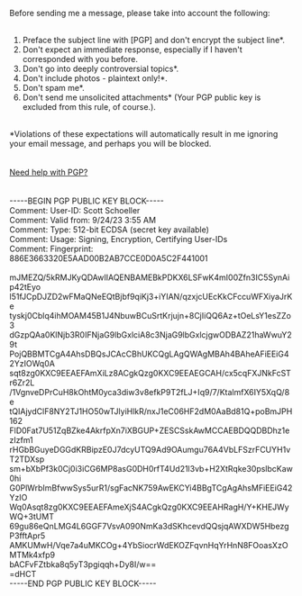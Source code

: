 Before sending me a message, please take into account the following:<br><br>
1. Preface the subject line with [PGP] and don't encrypt the subject line*.<br>
2. Don't expect an immediate response, especially if I haven't corresponded with you before.<br>
3. Don't go into deeply controversial topics*.<br>
4. Don't include photos - plaintext only!*.<br>
5. Don't spam me*.<br>
6. Don't send me unsolicited attachments* (Your PGP public key is excluded from this rule, of course.).<br>
<br>
*Violations of these expectations will automatically result in me ignoring your email message, and perhaps you will be blocked.<br>
<br>
<br>
<a href="https://github.com/sschoeller/PGPResources">Need help with PGP?</a><br>
<br>
<br>
-----BEGIN PGP PUBLIC KEY BLOCK-----<br>
Comment: User-ID:	Scott Schoeller <br>
Comment: Valid from:	9/24/23 3:55 AM<br>
Comment: Type:	512-bit ECDSA (secret key available)<br>
Comment: Usage:	Signing, Encryption, Certifying User-IDs<br>
Comment: Fingerprint:	886E3663320E5AAD00B2AB7CCE0D0A5C2F441001<br>
<br>
mJMEZQ/5kRMJKyQDAwIIAQENBAMEBkPDKX6LSFwK4mI00Zfn3IC5SynAip42tEyo<br>
l51fJCpDJZD2wFMaQNeEQtBjbf9qiKj3+iYIAN/qzxjcUEcKkCFccuWFXiyaJrKe<br>
tyskj0Cblq4ihMOAM45B1J4NbuwBCuSrtKrjujn+8CjIiQQ6Az+tOeLsY1esZZo3<br>
dGzpQAa0KlNjb3R0IFNjaG9lbGxlciA8c3NjaG9lbGxlcjgwODBAZ21haWwuY29t<br>
PojQBBMTCgA4AhsDBQsJCAcCBhUKCQgLAgQWAgMBAh4BAheAFiEEiG42YzIOWq0A<br>
sqt8zg0KXC9EEAEFAmXiLz8ACgkQzg0KXC9EEAEGCAH/cx5cqFXJNkFcSTr6Zr2L<br>
/1VgnveDPrCuH8kOhtM0yca3diw3v8efkP9T2fLJ+Iq9/7/KtalmfX6IY5XqQ/8e<br>
tQIAjydClF8NY2TJ1HO50wTJlyiHlkR/nxJ1eC06HF2dM0AaBd81Q+poBmJPH162<br>
FlD0Fat7U51ZqBZke4AkrfpXn7iXBGUP+ZESCSskAwMCCAEBDQQDBDhz1ezIzfm1<br>
rHGbBGuyeDGGdKRBipzE0J7dcyUTQ9Ad9OAumgu76A4VbLFSzrFCUYH1vT2TDXsp<br>
sm+bXbPf3k0Cj0i3iCG6MP8asG0DH0rfT4Ud21l3vb+H2XtRqke30pslbcKaw0hi<br>
G0PlWrbImBfwwSys5urR1/sgFacNK759AwEKCYi4BBgTCgAgAhsMFiEEiG42YzIO<br>
Wq0Asqt8zg0KXC9EEAEFAmeXjS4ACgkQzg0KXC9EEAHRagH/Y+KHEJWyWQ+3tUMT<br>
69gu86eQnLMG4L6GGF7VsvA090NmKa3dSKhcevdQQsjqAWXDW5HbezgP3fftApr5<br>
AMKUMwH/Vqe7a4uMKCOg+4YbSiocrWdEKOZFqvnHqYrHnN8FOoasXzOMTMk4xfp9<br>
bACFvFZtbka8q5yT3pgiqqh+Dy8I/w==<br>
=dHCT<br>
-----END PGP PUBLIC KEY BLOCK-----<br>
<br>
